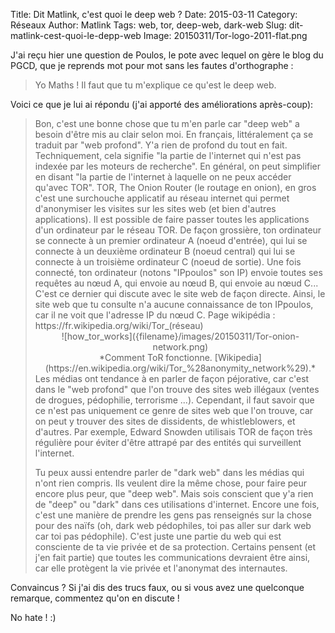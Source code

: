 Title: Dit Matlink, c'est quoi le deep web ?
Date: 2015-03-11
Category: Réseaux
Author: Matlink
Tags: web, tor, deep-web, dark-web
Slug: dit-matlink-cest-quoi-le-depp-web
Image: 20150311/Tor-logo-2011-flat.png

J'ai reçu hier une question de Poulos, le pote avec lequel on gère le blog du PGCD, que je reprends mot pour mot sans les fautes d'orthographe : 
<blockquote>
Yo Maths ! Il faut que tu m'explique ce qu'est le deep web.
</blockquote>

Voici ce que je lui ai répondu (j'ai apporté des améliorations après-coup): 
<blockquote>
Bon, c'est une bonne chose que tu m'en parle car "deep web" a besoin d'être mis au clair selon moi.
En français, littéralement ça se traduit par "web profond". Y'a rien de profond du tout en fait. Techniquement, cela signifie "la partie de l'internet qui n'est pas indexée par les moteurs de recherche". En général, on peut simplifier en disant "la partie de l'internet à laquelle on ne peux accéder qu'avec TOR".
TOR, The Onion Router (le routage en onion), en gros c'est une surchouche applicatif au réseau internet qui permet d'anonymiser les visites sur les sites web (et bien d'autres applications). Il est possible de faire passer toutes les applications d'un ordinateur par le réseau TOR. De façon grossière, ton ordinateur se connecte à un premier ordinateur A (noeud d'entrée), qui lui se connecte à un deuxième ordinateur B (noeud central) qui lui se connecte à un troisième ordinateur C (noeud de sortie). Une fois connecté, ton ordinateur (notons "IPpoulos" son IP) envoie toutes ses requêtes au nœud A, qui envoie au nœud B, qui envoie au nœud C... C'est ce dernier qui discute avec le site web de façon directe. Ainsi, le site web que tu consulte n'a aucune connaissance de ton IPpoulos, car il ne voit que l'adresse IP du nœud C. Page wikipédia : https://fr.wikipedia.org/wiki/Tor_(réseau)
<center>![how_tor_works]({filename}/images/20150311/Tor-onion-network.png)<br/>*Comment ToR fonctionne. [Wikipedia](https://en.wikipedia.org/wiki/Tor_%28anonymity_network%29).*</center>
Les médias ont tendance à en parler de façon péjorative, car c'est dans le "web profond" que l'on trouve des sites web illégaux (ventes de drogues, pédophilie, terrorisme ...).
Cependant, il faut savoir que ce n'est pas uniquement ce genre de sites web que l'on trouve, car on peut y trouver des sites de dissidents, de whistleblowers, et d'autres. Par exemple, Edward Snowden utilisais TOR de façon très régulière pour éviter d'être attrapé par des entités qui surveillent l'internet.

Tu peux aussi entendre parler de "dark web" dans les médias qui n'ont rien compris. Ils veulent dire la même chose, pour faire peur encore plus peur, que "deep web".
Mais sois conscient que y'a rien de "deep" ou "dark" dans ces utilisations d'internet. Encore une fois, c'est une manière de prendre les gens pas renseignés sur la chose pour des naïfs (oh, dark web pédophiles, toi pas aller sur dark web car toi pas pédophile). C'est juste une partie du web qui est consciente de ta vie privée et de sa protection. Certains pensent (et j'en fait partie) que toutes les communications devraient être ainsi, car elle protègent la vie privée et l'anonymat des internautes.
</blockquote>

Convaincus ? Si j'ai dis des trucs faux, ou si vous avez une quelconque remarque, commentez qu'on en discute ! 

No hate ! :)